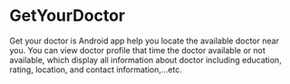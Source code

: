 # GetYourDoctor
Get your doctor is Android app help you locate the available doctor near  you. You can view doctor profile that time the doctor available or not available, which display all information about doctor including education, rating, location, and contact information,...etc.
